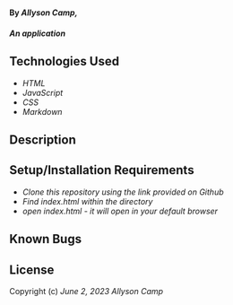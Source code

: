 # 

#### By _**Allyson Camp,**_

#### _An application_

## Technologies Used

* _HTML_
* _JavaScript_
* _CSS_
* _Markdown_

## Description



## Setup/Installation Requirements

* _Clone this repository using the link provided on Github_
* _Find index.html within the directory_
* _open index.html - it will open in your default browser_



## Known Bugs


## License



Copyright (c) _June 2, 2023 Allyson Camp_